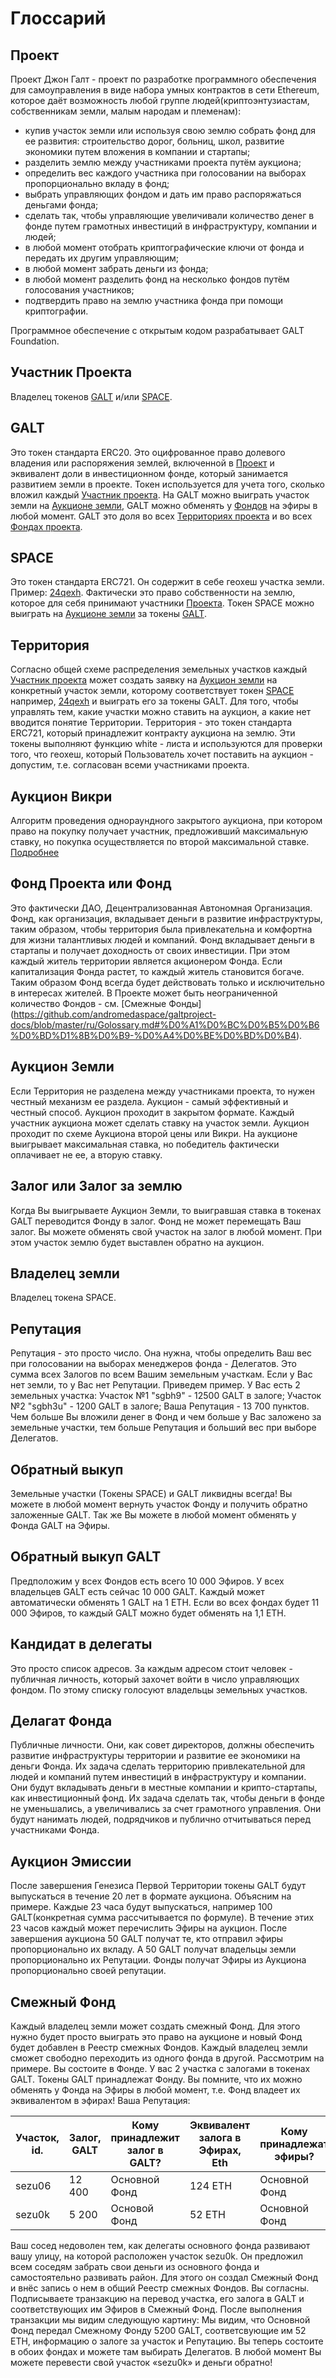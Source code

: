 # Глоссарий

## Проект
Проект Джон Галт - проект по разработке программного обеспечения для самоуправления в виде набора умных контрактов в сети Ethereum, которое даёт возможность любой группе людей(криптоэнтузиастам, собственникам земли, малым народам и племенам):
- купив участок земли или используя свою землю собрать фонд для ее развития: строительство дорог, больниц, школ, развитие экономики путем вложения в компании и стартапы;
- разделить землю между участниками проекта путём аукциона;
- определить вес каждого участника при голосовании на выборах пропорционально вкладу в фонд;
- выбрать управляющих фондом и дать им право распоряжаться деньгами фонда;
- сделать так, чтобы управляющие увеличивали количество денег в фонде путем грамотных инвестиций в инфраструктуру, компании и людей;
- в любой момент отобрать криптографические ключи от фонда и передать их другим управляющим;
- в любой момент забрать деньги из фонда;
- в любой момент разделить фонд на несколько фондов путём голосования участников;
- подтвердить право на землю участника фонда при помощи криптографии.

Программное обеспечение с открытым кодом разрабатывает GALT Foundation.

## Участник Проекта
Владелец токенов [GALT](https://github.com/andromedaspace/galtproject-docs/blob/master/ru/Golossary.md#galt) и/или [SPACE](https://github.com/andromedaspace/galtproject-docs/blob/master/ru/Golossary.md#space).

## GALT
Это токен стандарта ERC20. Это оцифрованное право долевого владения или распоряжения землей, включенной в [Проект](https://github.com/andromedaspace/galtproject-docs/blob/master/ru/Golossary.md#%D0%9F%D1%80%D0%BE%D0%B5%D0%BA%D1%82) и эквивалент доли в инвестиционном фонде, который занимается развитием земли в проекте. Токен используется для учета того, сколько вложил каждый [Участник проекта](https://github.com/andromedaspace/galtproject-docs/blob/master/ru/Golossary.md#%D0%A3%D1%87%D0%B0%D1%81%D1%82%D0%BD%D0%B8%D0%BA-%D0%9F%D1%80%D0%BE%D0%B5%D0%BA%D1%82%D0%B0). На GALT можно выиграть участок земли на [Аукционе земли](https://github.com/andromedaspace/galtproject-docs/blob/master/ru/Golossary.md#%D0%90%D1%83%D0%BA%D1%86%D0%B8%D0%BE%D0%BD-%D0%97%D0%B5%D0%BC%D0%BB%D0%B8), GALT можно обменять у [Фондов](https://github.com/andromedaspace/galtproject-docs/blob/master/ru/Golossary.md#%D0%A4%D0%BE%D0%BD%D0%B4) на эфиры в любой момент. GALT это доля во всех [Территориях проекта](https://github.com/andromedaspace/galtproject-docs/blob/master/ru/Golossary.md#%D0%A2%D0%B5%D1%80%D1%80%D0%B8%D1%82%D0%BE%D1%80%D0%B8%D1%8F) и во всех [Фондах проекта](https://github.com/andromedaspace/galtproject-docs/blob/master/ru/Golossary.md#%D0%A4%D0%BE%D0%BD%D0%B4-%D0%9F%D1%80%D0%BE%D0%B5%D0%BA%D1%82%D0%B0-%D0%B8%D0%BB%D0%B8-%D0%A4%D0%BE%D0%BD%D0%B4).

## SPACE
Это токен стандарта ERC721. Он содержит в себе геохеш участка земли. 
Пример: [24qexh](http://explorer.galtproject.io/map/#w24qexh). 
Фактически это право собственности на землю, которое для себя принимают участники [Проекта](https://github.com/andromedaspace/galtproject-docs/blob/master/ru/Golossary.md#%D0%9F%D1%80%D0%BE%D0%B5%D0%BA%D1%82). Токен SPACE можно выиграть на [Аукционе земли](https://github.com/andromedaspace/galtproject-docs/blob/master/ru/Golossary.md#%D0%90%D1%83%D0%BA%D1%86%D0%B8%D0%BE%D0%BD-%D0%97%D0%B5%D0%BC%D0%BB%D0%B8) за токены [GALT](https://github.com/andromedaspace/galtproject-docs/blob/master/ru/Golossary.md#galt).

## Территория
Согласно общей схеме распределения земельных участков каждый [Участник проекта](https://github.com/andromedaspace/galtproject-docs/blob/master/ru/Golossary.md#%D0%A3%D1%87%D0%B0%D1%81%D1%82%D0%BD%D0%B8%D0%BA-%D0%9F%D1%80%D0%BE%D0%B5%D0%BA%D1%82%D0%B0) может создать заявку на [Аукцион земли](https://github.com/andromedaspace/galtproject-docs/blob/master/ru/Golossary.md#%D0%90%D1%83%D0%BA%D1%86%D0%B8%D0%BE%D0%BD-%D0%97%D0%B5%D0%BC%D0%BB%D0%B8) на конкретный участок земли, которому соответствует токен [SPACE](https://github.com/andromedaspace/galtproject-docs/blob/master/ru/Golossary.md#space) например, [24qexh](http://explorer.galtproject.io/map/#w24qexh) и выиграть его за токены GALT. Для того, чтобы управлять тем, какие участки можно ставить на аукцион, а какие нет вводится понятие Территории. Территория - это токен стандарта ERC721, который принадлежит контракту аукциона на землю. Эти токены выполняют функцию white - листа и используются для проверки того, что геохеш, который Пользователь хочет поставить на аукцион - допустим, т.е. согласован всеми участниками проекта.

## Аукцион Викри
Алгоритм проведения однораундного закрытого аукциона, при котором право на покупку получает участник, предложивший максимальную ставку, но покупка осуществляется по второй максимальной ставке. [Подробнее](https://ru.wikipedia.org/wiki/%D0%90%D1%83%D0%BA%D1%86%D0%B8%D0%BE%D0%BD_%D0%92%D0%B8%D0%BA%D1%80%D0%B8)

## Фонд Проекта или Фонд
Это фактически ДАО, Децентрализованная Автономная Организация. Фонд, как организация, вкладывает деньги в развитие инфраструктуры, таким образом, чтобы территория была привлекательна и комфортна для жизни талантливых людей и компаний.  Фонд вкладывает деньги в стартапы и получает доходность от своих инвестиции. При этом каждый житель территории является акционером Фонда. Если капитализация Фонда растет, то каждый житель становится богаче. Таким образом Фонд всегда будет действовать только и исключительно в интересах жителей. В Проекте может быть неограниченной количество Фондов - см. [Смежные Фонды] (https://github.com/andromedaspace/galtproject-docs/blob/master/ru/Golossary.md#%D0%A1%D0%BC%D0%B5%D0%B6%D0%BD%D1%8B%D0%B9-%D0%A4%D0%BE%D0%BD%D0%B4).

## Аукцион Земли
Если Территория не разделена между участниками проекта, то нужен честный механизм ее раздела. 
Аукцион - самый эффективный и честный способ. Аукцион проходит в закрытом формате. Каждый участник аукциона может сделать ставку на участок земли. Аукцион проходит по схеме Аукциона второй цены или Викри. На аукционе выигрывает максимальная ставка, но победитель фактически оплачивает не ее, а вторую ставку.

## Залог или Залог за землю
Когда Вы выигрываете Аукцион Земли, то выигравшая ставка в токенах GALT переводится Фонду в залог. Фонд не может перемещать Ваш залог. Вы можете обменять свой участок на залог в любой момент. При этом участок землю будет выставлен обратно на аукцион.

## Владелец земли
Владелец токена SPACE. 

## Репутация
Репутация - это просто число. Она нужна, чтобы определить Ваш вес при голосовании на выборах менеджеров фонда - Делегатов. 
Это сумма всех Залогов по всем Вашим земельным участкам. 
Если у Вас нет земли, то у Вас нет Репутации. 
Приведем пример. У Вас есть 2 земельных участка: 
Участок №1 "sgbh9" - 12500 GALT в залоге; 
Участок №2 "sgbh3u" - 1200 GALT в залоге; 
Ваша Репутация - 13 700 пунктов. 
Чем больше Вы вложили денег в Фонд и чем больше у Вас заложено за земельные участки, тем больше Репутация и больший вес при выборе Делегатов.

## Обратный выкуп
Земельные участки (Токены SPACE) и GALT ликвидны всегда! 
Вы можете в любой момент вернуть участок Фонду и получить обратно заложенные GALT. 
Так же Вы можете в любой момент обменять у Фонда GALT на Эфиры.

## Обратный выкуп GALT
Предположим у всех Фондов есть всего 10 000 Эфиров. У всех владельцев GALT есть сейчас 10 000 GALT. Каждый может автоматически обменять 1 GALT на 1 ETH. Если во всех фондах будет 11 000 Эфиров, то каждый GALT можно будет обменять на 1,1 ETH.

## Кандидат в делегаты
Это просто список адресов. За каждым адресом стоит человек - публичная личность, который захочет войти в число управляющих фондом. По этому списку голосуют владельцы земельных участков.

## Делагат Фонда
Публичные личности. Они, как совет директоров, должны обеспечить развитие инфраструктуры территории и развитие ее экономики на деньги Фонда. Их задача сделать территорию привлекательной для людей и компаний путем инвестиций в инфраструктуру и компании.
Они будут вкладывать деньги в местные компании и крипто-стартапы, как инвестиционный фонд. Их задача сделать так, чтобы деньги в фонде не уменьшались, а увеличивались за счет грамотного управления. 
Они будут нанимать людей, подрядчиков и публично отчитываться перед участниками Фонда.

## Аукцион Эмиссии
После завершения Генезиса Первой Территории токены GALT будут выпускаться в течение 20 лет в формате аукциона. Объясним на примере. 
Каждые 23 часа будут выпускаться, например 100 GALT(конкретная сумма рассчитывается по формуле). В течение этих 23 часов каждый может перечислить Эфиры на аукцион. После завершения аукциона 50 GALT получат те, кто отправил эфиры пропорционально их вкладу. А 50 GALT получат владельцы земли пропорционально их Репутации. Фонды получат Эфиры из Аукциона пропорционально своей репутации.

## Смежный Фонд
Каждый владелец земли может создать смежный Фонд. Для этого нужно будет просто выиграть это право на аукционе и новый Фонд будет добавлен в Реестр смежных Фондов. Каждый владелец земли сможет свободно переходить из одного фонда в другой. 
Рассмотрим на примере. Вы состоите в Фонде. 
У вас 2 участка с залогами в токенах GALT. Токены GALT принадлежат Фонду. Вы помните, что их можно обменять у Фонда на Эфиры в любой момент, т.е. Фонд владеет их эквивалентом в эфирах! 
Ваша Репутация: 

| Участок, id.|	Залог, GALT	| Кому принадлежит залог в GALT?	| Эквивалент залога в Эфирах, Eth	| Кому принадлежат эфиры? |
| ------------|	------------| ------------	| ------------	| ------------ |
|sezu06	|12 400	| Основной Фонд	|124 ETH	|Основной Фонд|
|sezu0k	|5 200	|Основой Фонд	|52 ETH	|Основной Фонд |

Ваш сосед недоволен тем, как делегаты основного фонда развивают вашу улицу, на которой расположен участок sezu0k. Он предложил всем соседям забрать свои деньги из основного фонда и самостоятельно развивать район. Для этого он создал Смежный Фонд и внёс запись о нем в общий Реестр смежных Фондов. 
Вы согласны. Подписываете транзакцию на перевод участка, его залога в GALT и соответствующих им Эфиров в Смежный Фонд. После выполнения транзакции мы видим следующую картину: 
Мы видим, что Основной Фонд передал Смежному Фонду 5200 GALT, соответсвующие им 52 ETH, информацию о залоге за участок и Репутацию. Вы теперь состоите в обоих фондах и можете там выбирать Делегатов. 
В любой момент Вы можете перевести свой участок «sezu0k» и деньги обратно!


